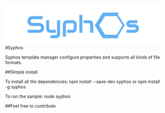 ![syphos](https://github.com/Cryptix720/syphos/blob/master/logo.png)
#Syphos

Syphos template manager configure properties  and supports all kinds of file formats.



##Simple install

To install all the dependencies:
  npm install --save-dev syphos 
  or
  npm install -g syphos

To run the sample:
  node syphos
  
  
  
##Feel free to contribute
